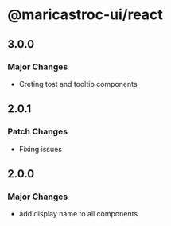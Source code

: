 # @maricastroc-ui/react

## 3.0.0

### Major Changes

- Creting tost and tooltip components

## 2.0.1

### Patch Changes

- Fixing issues

## 2.0.0

### Major Changes

- add display name to all components
